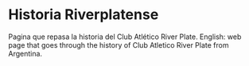 # Historia Riverplatense
 Pagina que repasa la historia del Club Atlético River Plate.
 English: web page that goes through the history of Club Atletico River Plate from Argentina.
